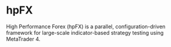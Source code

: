 # hpFX
High Performance Forex (hpFX) is a parallel, configuration-driven framework for large-scale indicator-based strategy testing using MetaTrader 4.
